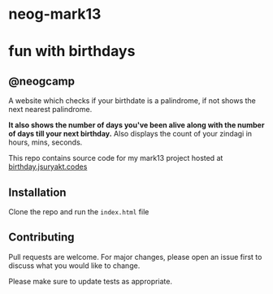 # neog-mark13

# fun with birthdays

## @neogcamp

A website which checks if your birthdate is a palindrome, if not shows the next nearest palindrome.

<strong>It also shows the number of days you've been alive along with the number of days till your next birthday.</strong>
Also displays the count of your zindagi in hours, mins, seconds.

This repo contains source code for my mark13 project hosted at [birthday.jsuryakt.codes](https://birthday.jsuryakt.codes)

## Installation

Clone the repo and run the ```index.html``` file



## Contributing
Pull requests are welcome. For major changes, please open an issue first to discuss what you would like to change.

Please make sure to update tests as appropriate.
